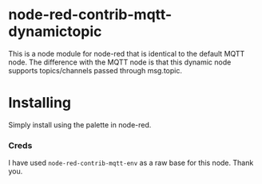 # node-red-contrib-mqtt-dynamictopic
This is a node module for node-red that is identical to the default MQTT node. The difference with the MQTT node is that this dynamic node supports topics/channels passed through msg.topic.

# Installing
Simply install using the palette in node-red.

### Creds
I have used `node-red-contrib-mqtt-env` as a raw base for this node. Thank you.